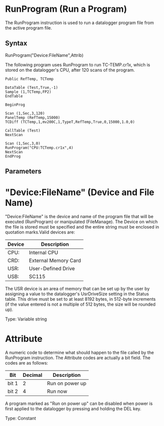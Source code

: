 # RunProgram (Run a Program)

The RunProgram instruction is used to run a datalogger program file from the active program file.

## Syntax

RunProgram("Device:FileName",Attrib)

The following program uses RunProgram to run TC-TEMP.cr1x, which is stored on the datalogger's CPU, after 120 scans of the program.

```
Public RefTemp, TCTemp

DataTable (Test,True,-1)
Sample (1,TCTemp,FP2)
EndTable

BeginProg

Scan (1,Sec,3,120)
PanelTemp (RefTemp,15000)
TCDiff (TCTemp,1,mv200C,1,TypeT,RefTemp,True,0,15000,1.0,0)

CallTable (Test)
NextScan

Scan (1,Sec,3,0)
RunProgram("CPU:TCTemp.cr1x",4)
NextScan
EndProg
```

## Parameters

# "Device:FileName" (Device and File Name)

"Device:FileName" is the device and name of the program file that will be executed (RunProgram) or manipulated (FileManage). The Device on which the file is stored must be specified and the entire string must be enclosed in quotation marks.Valid devices are:

| Device | Description          |
| ------ | -------------------- |
| CPU:   | Internal CPU         |
| CRD:   | External Memory Card |
| USR:   | User-Defined Drive   |
| USB:   | SC115                |

The USR device is an area of memory that can be set up by the user by assigning a value to the datalogger's UsrDriveSize setting in the Status table. This drive must be set to at least 8192 bytes, in 512-byte increments (if the value entered is not a multiple of 512 bytes, the size will be rounded up).

Type: Variable string

# Attribute

A numeric code to determine what should happen to the file called by the RunProgram instruction. The Attribute codes are actually a bit field. The codes are as follows:

| Bit   | Decimal | Description     |
| ----- | ------- | --------------- |
| bit 1 | 2       | Run on power up |
| bit 2 | 4       | Run now         |

A program marked as "Run on power up" can be disabled when power is first applied to the datalogger by pressing and holding the DEL key.

Type: Constant
